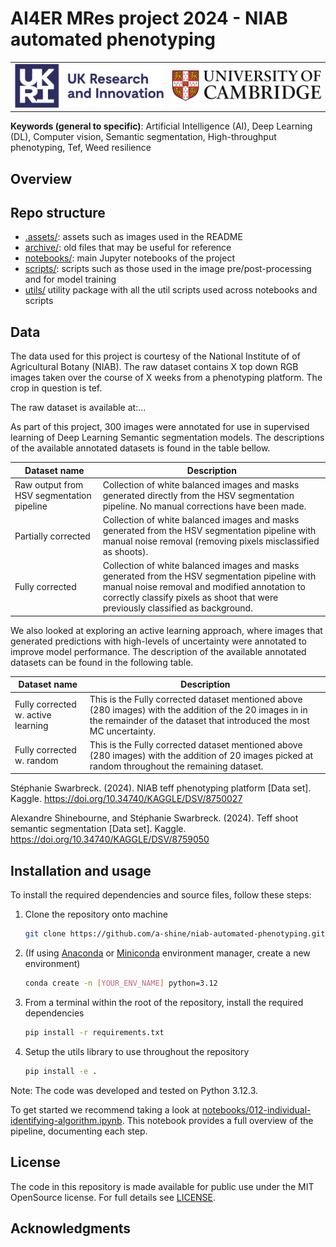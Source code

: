 # AI4ER MRes project 2024 - NIAB automated phenotyping

<table>
  <tr align="center">
    <!-- UKRI Logo -->
    <td align="center">
      <img src=".assets/imgs/readme/logo_ukri_colour.png" alt="UKRI Logo" width="600" />
    </td>
    <!-- University of Cambridge Logo -->
    <td align="center">
      <img src=".assets/imgs/readme/logo_cambridge_colour.jpg" alt="University of Cambridge logo" width="600" />
    </td>
  </tr>
</table>

**Keywords (general to specific)**: Artificial Intelligence (AI), Deep Learning (DL), Computer vision, Semantic segmentation, High-throughput phenotyping, Tef, Weed resilience

## Overview

## Repo structure

* [.assets/](./.assets/): assets such as images used in the README
* [archive/](./archive/): old files that may be useful for reference
* [notebooks/](./notebooks/): main Jupyter notebooks of the project
* [scripts/](./scripts/): scripts such as those used in the image pre/post-processing and for model training
* [utils/](./utils/) utility package with all the util scripts used across notebooks and scripts

## Data

The data used for this project is courtesy of the National Institute of of Agricultural Botany (NIAB).
The raw dataset contains X top down RGB images taken over the course of X weeks from a phenotyping platform.
The crop in question is tef.

The raw dataset is available at:...

As part of this project, 300 images were annotated for use in supervised learning of Deep Learning Semantic segmentation models.
The descriptions of the available annotated datasets is found in the table bellow.

| Dataset name | Description |
|--------------|-------------|
| Raw output from HSV segmentation pipeline | Collection of white balanced images and masks generated directly from the HSV segmentation pipeline. No manual corrections have been made. |
| Partially corrected | Collection of white balanced images and masks generated from the HSV segmentation pipeline with manual noise removal (removing pixels misclassified as shoots). |
| Fully corrected | Collection of white balanced images and masks generated from the HSV segmentation pipeline with manual noise removal and modified annotation to correctly classify pixels as shoot that were previously classified as background. |

We also looked at exploring an active learning approach, where images that generated predictions with high-levels of uncertainty were annotated to improve model performance.
The description of the available annotated datasets can be found in the following table.

| Dataset name | Description |
|--------------|-------------|
| Fully corrected w. active learning | This is the Fully corrected dataset mentioned above (280 images) with the addition of the 20 images in in the remainder of the dataset that introduced the most MC uncertainty. |
| Fully corrected w. random  | This is the Fully corrected dataset mentioned above (280 images) with the addition of 20 images picked at random throughout the remaining dataset. |

Stéphanie Swarbreck. (2024). NIAB teff phenotyping platform [Data set]. Kaggle. https://doi.org/10.34740/KAGGLE/DSV/8750027

Alexandre Shinebourne, and Stéphanie Swarbreck. (2024). Teff shoot semantic segmentation [Data set]. Kaggle. https://doi.org/10.34740/KAGGLE/DSV/8759050


## Installation and usage

To install the required dependencies and source files, follow these steps:

1. Clone the repository onto machine
    ```bash
    git clone https://github.com/a-shine/niab-automated-phenotyping.git
    ```
1. (If using [Anaconda](https://www.anaconda.com/download) or [Miniconda](https://docs.anaconda.com/free/miniconda/index.html) environment manager, create a new environment)
    ```bash
    conda create -n [YOUR_ENV_NAME] python=3.12
    ```
1. From a terminal within the root of the repository, install the required dependencies
    ```bash
    pip install -r requirements.txt
    ```
1. Setup the utils library to use throughout the repository
    ```bash
    pip install -e .
    ```

Note: The code was developed and tested on Python 3.12.3.

To get started we recommend taking a look at [notebooks/012-individual-identifying-algorithm.ipynb](./notebooks/012-individual-identifying-algorithm.ipynb).
This notebook provides a full overview of the pipeline, documenting each step.

## License

The code in this repository is made available for public use under the MIT OpenSource license. For full details see [LICENSE](./LICENSE).

## Acknowledgments
